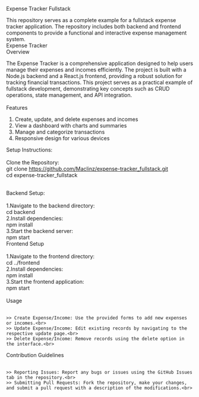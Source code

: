 Expense Tracker Fullstack

This repository serves as a complete example for a fullstack expense tracker application.
The repository includes both backend and frontend components to provide a functional and interactive expense management system.<br>
Expense Tracker <br>
Overview <br>

The Expense Tracker is a comprehensive application designed to help users manage their expenses and incomes efficiently. The project is built with a Node.js backend and a React.js frontend, providing a robust solution for tracking financial transactions. This project serves as a practical example of fullstack development, demonstrating key concepts such as CRUD operations, state management, and API integration.<br><br>
Features<br>

   1. Create, update, and delete expenses and incomes<br>
   2. View a dashboard with charts and summaries<br>
   3. Manage and categorize transactions<br>
   4. Responsive design for various devices<br>

Setup Instructions:<br><br>
Clone the Repository:<br>
  git clone https://github.com/Maclinz/expense-tracker_fullstack.git <br>
  cd expense-tracker_fullstack <br><br>
  
Backend Setup:<br><br>
  1.Navigate to the backend directory:<br>
    cd backend<br>
  2.Install dependencies:<br>
    npm install<br>
  3.Start the backend server:<br>
    npm start<br>
Frontend Setup <br><br>
   1.Navigate to the frontend directory:<br>
     cd ../frontend<br>
   2.Install dependencies:<br>
     npm install<br>
   3.Start the frontend application:<br>
     npm start<br><br>
  Usage<br><br>

    >> Create Expense/Income: Use the provided forms to add new expenses or incomes.<br>
    >> Update Expense/Income: Edit existing records by navigating to the respective update page.<br>
    >> Delete Expense/Income: Remove records using the delete option in the interface.<br>
    
Contribution Guidelines<br><br>

    >> Reporting Issues: Report any bugs or issues using the GitHub Issues tab in the repository.<br>
    >> Submitting Pull Requests: Fork the repository, make your changes, and submit a pull request with a description of the modifications.<br>
 

  



